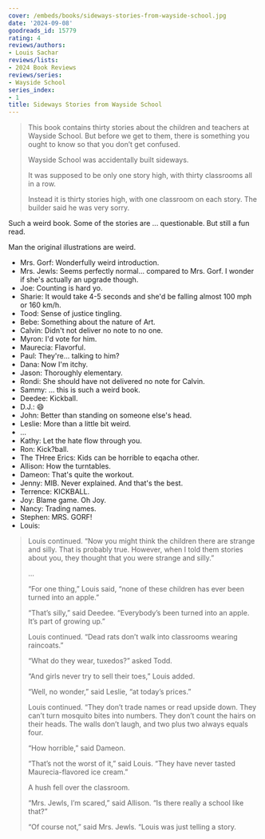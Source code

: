 ```yaml
---
cover: /embeds/books/sideways-stories-from-wayside-school.jpg
date: '2024-09-08'
goodreads_id: 15779
rating: 4
reviews/authors:
- Louis Sachar
reviews/lists:
- 2024 Book Reviews
reviews/series:
- Wayside School
series_index:
- 1
title: Sideways Stories from Wayside School
---
```

> This book contains thirty stories about the children and teachers at Wayside School. But before we get to them, there is something you ought to know so that you don’t get confused.
> 
> Wayside School was accidentally built sideways.
> 
> It was supposed to be only one story high, with thirty classrooms all in a row.
> 
> Instead it is thirty stories high, with one classroom on each story. The builder said he was very sorry.

Such a weird book. Some of the stories are ... questionable. But still a fun read. 

Man the original illustrations are weird. 

* Mrs. Gorf: Wonderfully weird introduction. 
* Mrs. Jewls: Seems perfectly normal... compared to Mrs. Gorf. I wonder if she's actually an upgrade though.
* Joe: Counting is hard yo.
* Sharie: It would take 4-5 seconds and she'd be falling almost 100 mph or 160 km/h. 
* Tood: Sense of justice tingling. 
* Bebe: Something about the nature of Art.
* Calvin: Didn't not deliver no note to no one. 
* Myron: I'd vote for him.
* Maurecia: Flavorful.
* Paul: They're... talking to him?
* Dana: Now I'm itchy.
* Jason: Thoroughly elementary. 
* Rondi: She should have not delivered no note for Calvin.
* Sammy: ... this is such a weird book.
* Deedee: Kickball.
* D.J.: :smile:
* John: Better than standing on someone else's head.
* Leslie: More than a little bit weird.
* ...
* Kathy: Let the hate flow through you.
* Ron: Kick?ball.
* The THree Erics: Kids can be horrible to eqacha other.
* Allison: How the turntables.
* Dameon: That's quite the workout.
* Jenny: MIB. Never explained. And that's the best. 
* Terrence: KICKBALL.
* Joy: Blame game. Oh Joy.
* Nancy: Trading names. 
* Stephen: MRS. GORF!
* Louis: 

> Louis continued. “Now you might think the children there are strange and silly. That is probably true. However, when I told them stories about you, they thought that you were strange and silly.”
>
> ...
> 
> “For one thing,” Louis said, “none of these children has ever been turned into an apple.”
> 
> “That’s silly,” said Deedee. “Everybody’s been turned into an apple. It’s part of growing up.”
> 
> Louis continued. “Dead rats don’t walk into classrooms wearing raincoats.”
> 
> “What do they wear, tuxedos?” asked Todd.
> 
> “And girls never try to sell their toes,” Louis added.
> 
> “Well, no wonder,” said Leslie, “at today’s prices.”
> 
> Louis continued. “They don’t trade names or read upside down. They can’t turn mosquito
bites into numbers. They don’t count the hairs on their heads. The walls don’t laugh, and two plus two always equals four.
>
> “How horrible,” said Dameon.
> 
> “That’s not the worst of it,” said Louis. “They have never tasted Maurecia-flavored ice cream.”
> 
> A hush fell over the classroom.
> 
> “Mrs. Jewls, I’m scared,” said Allison. “Is there really a school like that?”
> 
> “Of course not,” said Mrs. Jewls. “Louis was just telling a story.